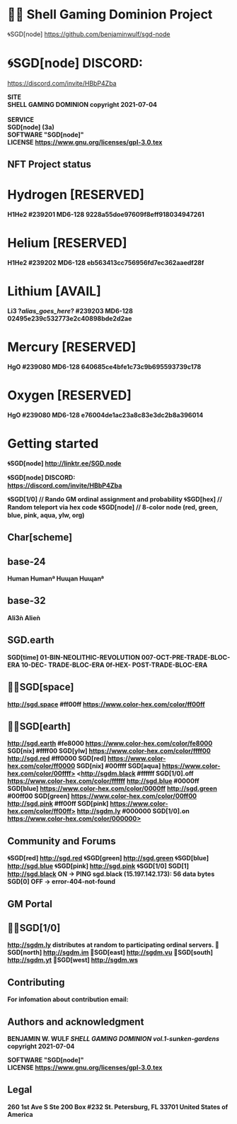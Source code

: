 # 🐚🌀 Shell Gaming Dominion Project

🌀SGD[node]
https://github.com/benjaminwulf/sgd-node

# 🌀SGD[node] DISCORD:
https://discord.com/invite/HBbP4Zba

<b>SITE</b><br>
<b> SHELL GAMING DOMINION copyright 2021-07-04 <br>
<br>
<b>SERVICE</b><br>
SGD[node]
(3a)<br>
SOFTWARE "SGD[node]" <br>
LICENSE
https://www.gnu.org/licenses/gpl-3.0.tex

## NFT Project status
# Hydrogen [RESERVED]
H1He2
#239201
MD6-128
9228a55doe97609f8eff918034947261

# Helium [RESERVED]
H1He2
#239202
MD6-128
eb563413cc756956fd7ec362aaedf28f

# Lithium [AVAIL]
Li3
?_alias_goes_here_?
#239203
MD6-128
02495e239c532773e2c40898bde2d2ae

# Mercury [RESERVED]
HgO
#239080
MD6-128
640685ce4bfe1c73c9b695593739c178

# Oxygen [RESERVED]
HgO
#239080
MD6-128
e76004de1ac23a8c83e3dc2b8a396014

# Getting started 
🌀SGD[node]
http://linktr.ee/SGD.node

🌀SGD[node] DISCORD:<br>
https://discord.com/invite/HBbP4Zba <br>

🌀SGD[1/0]    // Rando GM ordinal assignment and probability
🌀SGD[hex]    // Random teleport via hex code
🌀SGD[node]   // 8-color node (red, green, blue, pink, aqua, ylw, org)


## Char[scheme]
## base-24
Human
Humanª
Huɰan
Huɰanª

## base-32
Ali3ǹ
Alieǹ

## SGD.earth
SGD[time]
01-BIN-NEOLITHIC-REVOLUTION
007-OCT-PRE-TRADE-BLOC-ERA
10-DEC- TRADE-BLOC-ERA
0f-HEX- POST-TRADE-BLOC-ERA

## 🐚🌀SGD[space]
<http://sgd.space> #ff00ff <https://www.color-hex.com/color/ff00ff>
## 🐚🌀SGD[earth]
<http://sgd.earth> #fe8000 <https://www.color-hex.com/color/fe8000>
SGD[nix] #ffff00 SGD[ylw] <https://www.color-hex.com/color/ffff00>
<http://sgd.red> #ff0000 SGD[red] <https://www.color-hex.com/color/ff0000>
SGD[nix] #00ffff SGD[aqua] https://www.color-hex.com/color/00ffff>
<http://sgdm.black #ffffff SGD[1/0].off <https://www.color-hex.com/color/ffffff>
<http://sgd.blue> #0000ff SGD[blue] <https://www.color-hex.com/color/0000ff>
<http://sgd.green> #00ff00 SGD[green] <https://www.color-hex.com/color/00ff00>
<http://sgd.pink> #ff00ff SGD[pink] https://www.color-hex.com/color/ff00ff>
<http://sgdm.ly> #000000 SGD[1/0].on https://www.color-hex.com/color/000000> 

## Community and Forums
🌀SGD[red]
http://sgd.red
🌀SGD[green]
http://sgd.green
🌀SGD[blue]
http://sgd.blue
🌀SGD[pink]
http://sgd.pink
🌀SGD[1/0]
SGD[1]
http://sgd.black
ON -> PING sgd.black (15.197.142.173): 56 data bytes
SGD[0]
OFF -> error-404-not-found

## GM Portal
##  🐚🌀SGD[1/0]
http://sgdm.ly distributes at random to participating ordinal servers.
🐚SGD[north]
http://sgdm.im
🐚SGD[east]
http://sgdm.vu
🐚SGD[south]
http://sgdm.yt
🐚SGD[west]
http://sgdm.ws

## Contributing
For infomation about contribution email:

## Authors and acknowledgment
BENJAMIN W. WULF
*SHELL GAMING DOMINION vol.1-sunken-gardens* copyright 2021-07-04

SOFTWARE "SGD[node]" <br>
LICENSE
https://www.gnu.org/licenses/gpl-3.0.tex

## Legal

260 1st Ave S
Ste 200 Box #232
St. Petersburg, FL 33701
United States of America
